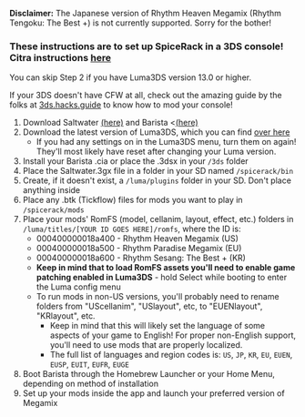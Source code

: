 **Disclaimer:** The Japanese version of Rhythm Heaven Megamix (Rhythm Tengoku: The Best +) is not currently supported. Sorry for the bother!

### These instructions are to set up SpiceRack in a 3DS console! Citra instructions [here](citra.md) 

You can skip Step 2 if you have Luma3DS version 13.0 or higher.

If your 3DS doesn't have CFW at all, check out the amazing guide by the folks at [3ds.hacks.guide](https://3ds.hacks.guide) to know how to mod your console!

1. Download Saltwater [(here)](https://github.com/patataofcourse/Saltwater/releases/latest) and Barista <[(here)](https://github.com/patataofcourse/Barista/releases/latest)
1. Download the latest version of Luma3DS, which you can find [over here](https://github.com/LumaTeam/Luma3DS/releases/latest)
    - If you had any settings on in the Luma3DS menu, turn them on again! They'll most likely have reset after changing your Luma version.
1. Install your Barista .cia or place the .3dsx in your `/3ds` folder
1. Place the Saltwater.3gx file in a folder in your SD named `/spicerack/bin`
1. Create, if it doesn't exist, a `/luma/plugins` folder in your SD. Don't place anything inside
1. Place any .btk (Tickflow) files for mods you want to play in `/spicerack/mods`
1. Place your mods' RomFS (model, cellanim, layout, effect, etc.) folders in `/luma/titles/[YOUR ID GOES HERE]/romfs`, where the ID is:
    - 000400000018a400 - Rhythm Heaven Megamix (US)
    - 000400000018a500 - Rhythm Paradise Megamix (EU)
    - 000400000018a600 - Rhythm Sesang: The Best + (KR)
    - **Keep in mind that to load RomFS assets you'll need to enable game patching enabled in Luma3DS** - hold Select while booting to enter the Luma config menu
    - To run mods in non-US versions, you'll probably need to rename folders from "UScellanim", "USlayout", etc, to "EUENlayout", "KRlayout", etc.
        - Keep in mind that this will likely set the language of some aspects of your game to English! For proper non-English support, you'll need to use mods that are properly localized.
        - The full list of languages and region codes is: `US`, `JP`, `KR`, `EU`, `EUEN`, `EUSP`, `EUIT`, `EUFR`, `EUGE`
1. Boot Barista through the Homebrew Launcher or your Home Menu, depending on method of installation
1. Set up your mods inside the app and launch your preferred version of Megamix
